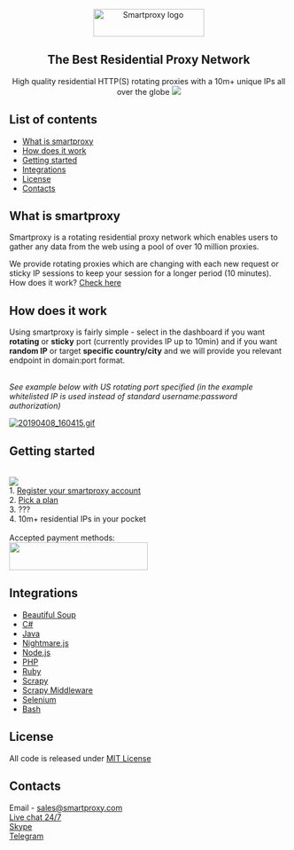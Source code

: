 <p align="center">
  <a href="https://smartproxy.com/">
    <img src="https://smartproxy.com/wp-content/themes/smartproxy/images/smartproxy-logo.svg" alt="Smartproxy logo" width="200" height="50">
  </a>
</p>

<h2 align="center">
  The Best Residential Proxy Network
</h2>

<p align="center">
High quality residential HTTP(S) rotating proxies with a 10m+ unique IPs all over the globe
  <a href="https://smartproxy.com/how-it-works">
    <img src="https://smartproxy.com/wp-content/uploads/2019/04/How-Smartproxy-Proxy-network-Works.svg">
  </a>
</p>



## List of contents

- [What is smartproxy](#what-is-smartproxy)
- [How does it work](#how-does-it-work)
- [Getting started](#getting-started)
- [Integrations](#integrations)
- [License](#license)
- [Contacts](#contacts)
 
## What is smartproxy
Smartproxy is a rotating residential proxy network which enables users to gather any data from the web using a pool of over 10 million proxies.

We provide rotating proxies which are changing with each new request or sticky IP sessions to keep your session for a longer period (10 minutes). How does it work? [Check here](https://smartproxy.com/questions/how-does-it-work)

## How does it work

Using smartproxy is fairly simple - select in the dashboard if you want **rotating** or **sticky** port (currently provides IP up to 10min) and if you want **random IP** or target **specific country/city** and we will provide you relevant endpoint in domain:port format.

<br>*See example below with US rotating port specified (in the example whitelisted IP is used instead of standard username:password authorization)*
  
  <a href="https://smartproxy.com/proxy-list"><img src="https://s2.gifyu.com/images/20190408_160415.gif" alt="20190408_160415.gif" border="0" /></a>
  
## Getting started
<br>[<img src="https://smartproxy.com/wp-content/uploads/2019/04/How-to-buy-Smartproxy-plans-now.svg">](https://dashboard.smartproxy.com/register)
<br> 1. [Register your smartproxy account](https://dashboard.smartproxy.com/register)
<br> 2. [Pick a plan](https://smartproxy.com/pricing)
<br> 3. ???
<br> 4. 10m+ residential IPs in your pocket
<br><br>Accepted payment methods:
<br>[<img src="https://smartproxy.com/wp-content/uploads/2018/09/payment-methods-smartproxy-residential-rotating-proxies.svg" alt="" width="250" height="50">](https://smartproxy.com/pricing)

## Integrations

- [Beautiful Soup](https://github.com/Smartproxy/Smartproxy/tree/master/beautifulsoup)
- [C#](https://github.com/Smartproxy/Smartproxy/tree/master/csharp)
- [Java](https://github.com/Smartproxy/Smartproxy/tree/master/java)
- [Nightmare.js](https://github.com/Smartproxy/Smartproxy/tree/master/nightmarejs)
- [Node.js](https://github.com/Smartproxy/Smartproxy/tree/master/nodejs)
- [PHP](https://github.com/Smartproxy/Smartproxy/tree/master/php)
- [Ruby](https://github.com/Smartproxy/Smartproxy/tree/master/scrapy)
- [Scrapy](https://github.com/Smartproxy/Smartproxy/tree/master/scrapy)
- [Scrapy Middleware](https://github.com/Smartproxy/Smartproxy/tree/master/scrapy_middleware)
- [Selenium](https://github.com/Smartproxy/Smartproxy/tree/master/selenium/)
- [Bash](https://github.com/Smartproxy/Smartproxy/tree/master/shell)

## License

All code is released under [MIT License](https://github.com/Smartproxy/Smartproxy/blob/master/LICENSE)

## Contacts
Email - sales@smartproxy.com
<br><a href="https://smartproxy.com">Live chat 24/7</a>
<br><a href="https://join.skype.com/invite/bZDHw4NZg2G9">Skype</a>
<br><a href="https://t.me/smartproxy_com">Telegram</a>

